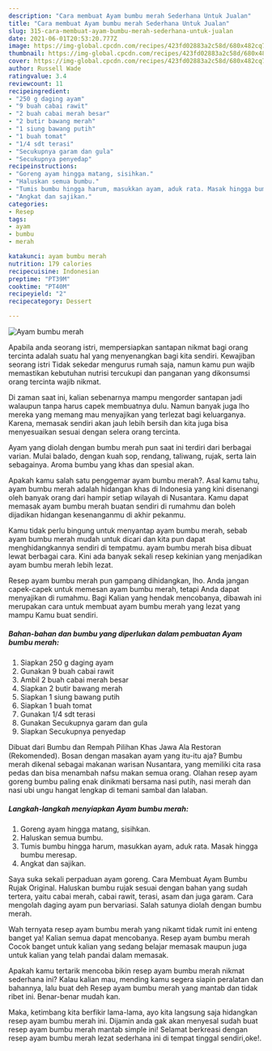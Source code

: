 ```yaml
---
description: "Cara membuat Ayam bumbu merah Sederhana Untuk Jualan"
title: "Cara membuat Ayam bumbu merah Sederhana Untuk Jualan"
slug: 315-cara-membuat-ayam-bumbu-merah-sederhana-untuk-jualan
date: 2021-06-01T20:53:20.777Z
image: https://img-global.cpcdn.com/recipes/423fd02883a2c58d/680x482cq70/ayam-bumbu-merah-foto-resep-utama.jpg
thumbnail: https://img-global.cpcdn.com/recipes/423fd02883a2c58d/680x482cq70/ayam-bumbu-merah-foto-resep-utama.jpg
cover: https://img-global.cpcdn.com/recipes/423fd02883a2c58d/680x482cq70/ayam-bumbu-merah-foto-resep-utama.jpg
author: Russell Wade
ratingvalue: 3.4
reviewcount: 11
recipeingredient:
- "250 g daging ayam"
- "9 buah cabai rawit"
- "2 buah cabai merah besar"
- "2 butir bawang merah"
- "1 siung bawang putih"
- "1 buah tomat"
- "1/4 sdt terasi"
- "Secukupnya garam dan gula"
- "Secukupnya penyedap"
recipeinstructions:
- "Goreng ayam hingga matang, sisihkan."
- "Haluskan semua bumbu."
- "Tumis bumbu hingga harum, masukkan ayam, aduk rata. Masak hingga bumbu meresap."
- "Angkat dan sajikan."
categories:
- Resep
tags:
- ayam
- bumbu
- merah

katakunci: ayam bumbu merah 
nutrition: 179 calories
recipecuisine: Indonesian
preptime: "PT39M"
cooktime: "PT40M"
recipeyield: "2"
recipecategory: Dessert

---
```



![Ayam bumbu merah](https://img-global.cpcdn.com/recipes/423fd02883a2c58d/680x482cq70/ayam-bumbu-merah-foto-resep-utama.jpg)

Apabila anda seorang istri, mempersiapkan santapan nikmat bagi orang tercinta adalah suatu hal yang menyenangkan bagi kita sendiri. Kewajiban seorang istri Tidak sekedar mengurus rumah saja, namun kamu pun wajib memastikan kebutuhan nutrisi tercukupi dan panganan yang dikonsumsi orang tercinta wajib nikmat.

Di zaman  saat ini, kalian sebenarnya mampu mengorder santapan jadi walaupun tanpa harus capek membuatnya dulu. Namun banyak juga lho mereka yang memang mau menyajikan yang terlezat bagi keluarganya. Karena, memasak sendiri akan jauh lebih bersih dan kita juga bisa menyesuaikan sesuai dengan selera orang tercinta. 

Ayam yang diolah dengan bumbu merah pun saat ini terdiri dari berbagai varian. Mulai balado, dengan kuah sop, rendang, taliwang, rujak, serta lain sebagainya. Aroma bumbu yang khas dan spesial akan.

Apakah kamu salah satu penggemar ayam bumbu merah?. Asal kamu tahu, ayam bumbu merah adalah hidangan khas di Indonesia yang kini disenangi oleh banyak orang dari hampir setiap wilayah di Nusantara. Kamu dapat memasak ayam bumbu merah buatan sendiri di rumahmu dan boleh dijadikan hidangan kesenanganmu di akhir pekanmu.

Kamu tidak perlu bingung untuk menyantap ayam bumbu merah, sebab ayam bumbu merah mudah untuk dicari dan kita pun dapat menghidangkannya sendiri di tempatmu. ayam bumbu merah bisa dibuat lewat berbagai cara. Kini ada banyak sekali resep kekinian yang menjadikan ayam bumbu merah lebih lezat.

Resep ayam bumbu merah pun gampang dihidangkan, lho. Anda jangan capek-capek untuk memesan ayam bumbu merah, tetapi Anda dapat menyajikan di rumahmu. Bagi Kalian yang hendak mencobanya, dibawah ini merupakan cara untuk membuat ayam bumbu merah yang lezat yang mampu Kamu buat sendiri.

<!--inarticleads1-->

##### Bahan-bahan dan bumbu yang diperlukan dalam pembuatan Ayam bumbu merah:

1. Siapkan 250 g daging ayam
1. Gunakan 9 buah cabai rawit
1. Ambil 2 buah cabai merah besar
1. Siapkan 2 butir bawang merah
1. Siapkan 1 siung bawang putih
1. Siapkan 1 buah tomat
1. Gunakan 1/4 sdt terasi
1. Gunakan Secukupnya garam dan gula
1. Siapkan Secukupnya penyedap


Dibuat dari Bumbu dan Rempah Pilihan Khas Jawa Ala Restoran (Rekomended). Bosan dengan masakan ayam yang itu-itu aja? Bumbu merah dikenal sebagai makanan warisan Nusantara, yang memiliki cita rasa pedas dan bisa menambah nafsu makan semua orang. Olahan resep ayam goreng bumbu paling enak dinikmati bersama nasi putih, nasi merah dan nasi ubi ungu hangat lengkap di temani sambal dan lalaban. 

<!--inarticleads2-->

##### Langkah-langkah menyiapkan Ayam bumbu merah:

1. Goreng ayam hingga matang, sisihkan.
1. Haluskan semua bumbu.
1. Tumis bumbu hingga harum, masukkan ayam, aduk rata. Masak hingga bumbu meresap.
1. Angkat dan sajikan.


Saya suka sekali perpaduan ayam goreng. Cara Membuat Ayam Bumbu Rujak Original. Haluskan bumbu rujak sesuai dengan bahan yang sudah tertera, yaitu cabai merah, cabai rawit, terasi, asam dan juga garam. Cara mengolah daging ayam pun bervariasi. Salah satunya diolah dengan bumbu merah. 

Wah ternyata resep ayam bumbu merah yang nikamt tidak rumit ini enteng banget ya! Kalian semua dapat mencobanya. Resep ayam bumbu merah Cocok banget untuk kalian yang sedang belajar memasak maupun juga untuk kalian yang telah pandai dalam memasak.

Apakah kamu tertarik mencoba bikin resep ayam bumbu merah nikmat sederhana ini? Kalau kalian mau, mending kamu segera siapin peralatan dan bahannya, lalu buat deh Resep ayam bumbu merah yang mantab dan tidak ribet ini. Benar-benar mudah kan. 

Maka, ketimbang kita berfikir lama-lama, ayo kita langsung saja hidangkan resep ayam bumbu merah ini. Dijamin anda gak akan menyesal sudah buat resep ayam bumbu merah mantab simple ini! Selamat berkreasi dengan resep ayam bumbu merah lezat sederhana ini di tempat tinggal sendiri,oke!.


